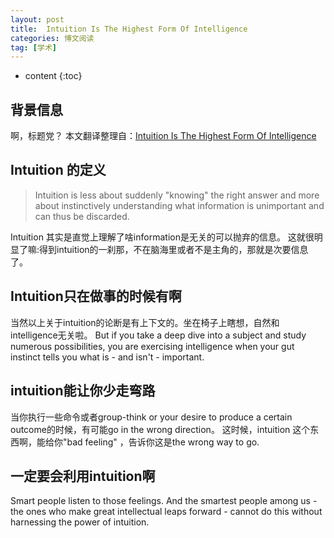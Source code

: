 ```yaml
---
layout: post
title:  Intuition Is The Highest Form Of Intelligence
categories: 博文阅读
tag: [学术]
---
```


* content
{:toc}


## 背景信息
啊，标题党？
本文翻译整理自：[Intuition Is The Highest Form Of Intelligence](https://www.forbes.com/sites/brucekasanoff/2017/02/21/intuition-is-the-highest-form-of-intelligence/#442108f83860)

## Intuition 的定义
>Intuition is less about suddenly "knowing" the right answer and more about instinctively understanding what information is unimportant and can thus be discarded.

Intuition 其实是直觉上理解了啥information是无关的可以抛弃的信息。
这就很明显了嘛:得到intuition的一刹那，不在脑海里或者不是主角的，那就是次要信息了。

## Intuition只在做事的时候有啊
当然以上关于intuition的论断是有上下文的。坐在椅子上瞎想，自然和 intelligence无关啦。
But if you take a deep dive into a subject and study numerous possibilities, you are exercising intelligence when your gut instinct tells you what is - and isn't - important.

## intuition能让你少走弯路
当你执行一些命令或者group-think or your desire to produce a certain outcome的时候，有可能go in the wrong direction。
这时候，intuition 这个东西啊，能给你"bad feeling" ，告诉你这是the wrong way to go.

## 一定要会利用intuition啊
Smart people listen to those feelings. And the smartest people among us - the ones who make great intellectual leaps forward - cannot do this without harnessing the power of intuition.